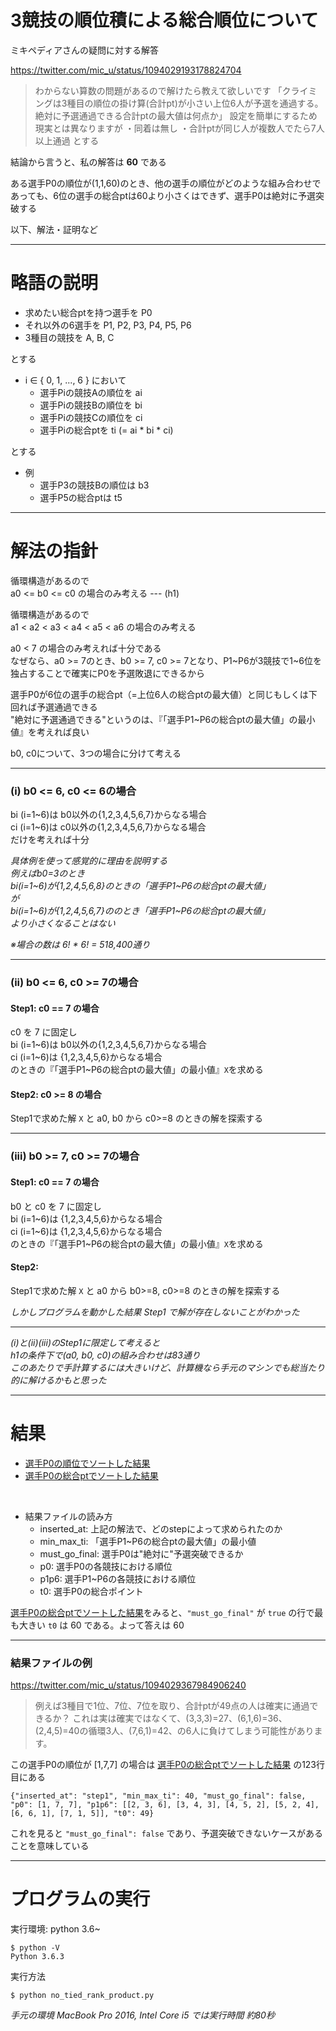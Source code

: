 # 3競技の順位積による総合順位について

ミキペディアさんの疑問に対する解答

https://twitter.com/mic_u/status/1094029193178824704

> わからない算数の問題があるので解けたら教えて欲しいです
> 「クライミングは3種目の順位の掛け算(合計pt)が小さい上位6人が予選を通過する。
> 絶対に予選通過できる合計ptの最大値は何点か」
> 設定を簡単にするため現実とは異なりますが
> ・同着は無し
> ・合計ptが同じ人が複数人でたら7人以上通過
> とする

結論から言うと、私の解答は **60** である

ある選手P0の順位が(1,1,60)のとき、他の選手の順位がどのような組み合わせであっても、6位の選手の総合ptは60より小さくはできず、選手P0は絶対に予選突破する

以下、解法・証明など

---

# 略語の説明

- 求めたい総合ptを持つ選手を P0
- それ以外の6選手を P1, P2, P3, P4, P5, P6
- 3種目の競技を A, B, C

とする

- i ∈ { 0, 1, ..., 6 } において
  - 選手Piの競技Aの順位を ai
  - 選手Piの競技Bの順位を bi
  - 選手Piの競技Cの順位を ci
  - 選手Piの総合ptを ti (= ai * bi * ci)

とする

- 例
  - 選手P3の競技Bの順位は b3
  - 選手P5の総合ptは t5

---

# 解法の指針

循環構造があるので<br>
a0 <= b0 <= c0 の場合のみ考える --- (h1)

循環構造があるので<br>
a1 < a2 < a3 < a4 < a5 < a6 の場合のみ考える

a0 < 7 の場合のみ考えれば十分である<br>
なぜなら、a0 >= 7のとき、b0 >= 7, c0 >= 7となり、P1\~P6が3競技で1\~6位を独占することで確実にP0を予選敗退にできるから

選手P0が6位の選手の総合pt（=上位6人の総合ptの最大値）と同じもしくは下回れば予選通過できる<br>
"絶対に予選通過できる"というのは、『「選手P1\~P6の総合ptの最大値」の最小値』を考えれば良い<br>

b0, c0について、3つの場合に分けて考える

---

### (i) b0 <= 6, c0 <= 6の場合

bi (i=1\~6)は b0以外の{1,2,3,4,5,6,7}からなる場合<br>
ci (i=1\~6)は c0以外の{1,2,3,4,5,6,7}からなる場合<br>
だけを考えれば十分

*具体例を使って感覚的に理由を説明する*<br>
*例えばb0=3のとき*<br>
*bi(i=1\~6)が{1,2,4,5,6,8}のときの「選手P1\~P6の総合ptの最大値」*<br>
*が*<br>
*bi(i=1\~6)が{1,2,4,5,6,7}ののとき「選手P1\~P6の総合ptの最大値」*<br>
*より小さくなることはない*

*※場合の数は 6! * 6! = 518,400通り*

---

### (ii) b0 <= 6, c0 >= 7の場合

#### Step1: c0 == 7 の場合

c0 を 7 に固定し<br>
bi (i=1\~6)は b0以外の{1,2,3,4,5,6,7}からなる場合<br>
ci (i=1\~6)は {1,2,3,4,5,6}からなる場合<br>
のときの『「選手P1\~P6の総合ptの最大値」の最小値』`X`を求める

#### Step2: c0 >= 8 の場合

Step1で求めた解 `X` と a0, b0 から c0>=8 のときの解を探索する

---

### (iii) b0 >= 7, c0 >= 7の場合

#### Step1: c0 == 7 の場合

b0 と c0 を 7 に固定し<br>
bi (i=1\~6)は {1,2,3,4,5,6}からなる場合<br>
ci (i=1\~6)は {1,2,3,4,5,6}からなる場合<br>
のときの『「選手P1\~P6の総合ptの最大値」の最小値』`X`を求める

#### Step2:

Step1で求めた解 `X` と a0 から b0>=8, c0>=8 のときの解を探索する

*しかしプログラムを動かした結果 Step1 で解が存在しないことがわかった*

---

*(i)と(ii)(iii)のStep1に限定して考えると*<br>
*h1の条件下で(a0, b0, c0)の組み合わせは83通り*<br>
*このあたりで手計算するには大きいけど、計算機なら手元のマシンでも総当たり的に解けるかもと思った*

---

# 結果

- [選手P0の順位でソートした結果](./results_sorted_by_a0_b0_c0)
- [選手P0の総合ptでソートした結果](./results_sorted_by_t0)

<br>

- 結果ファイルの読み方
  - inserted_at: 上記の解法で、どのstepによって求められたのか
  - min_max_ti: 「選手P1\~P6の総合ptの最大値」の最小値
  - must_go_final: 選手P0は"絶対に"予選突破できるか
  - p0: 選手P0の各競技における順位
  - p1p6: 選手P1\~P6の各競技における順位
  - t0: 選手P0の総合ポイント

[選手P0の総合ptでソートした結果](./results_sorted_by_t0)をみると、`"must_go_final"` が `true` の行で最も大きい `t0` は 60 である。よって答えは 60

---

### 結果ファイルの例

https://twitter.com/mic_u/status/1094029367984906240

> 例えば3種目で1位、7位、7位を取り、合計ptが49点の人は確実に通過できるか？
> これは実は確実ではなくて、(3,3,3)=27、(6,1,6)=36、(2,4,5)=40の循環3人、(7,6,1)=42、の6人に負けてしまう可能性があります。

この選手P0の順位が [1,7,7] の場合は [選手P0の総合ptでソートした結果](./results_sorted_by_t0) の123行目にある

```
{"inserted_at": "step1", "min_max_ti": 40, "must_go_final": false, "p0": [1, 7, 7], "p1p6": [[2, 3, 6], [3, 4, 3], [4, 5, 2], [5, 2, 4], [6, 6, 1], [7, 1, 5]], "t0": 49}
```

これを見ると `"must_go_final": false` であり、予選突破できないケースがあることを意味している

---

# プログラムの実行

実行環境: python 3.6\~

```
$ python -V
Python 3.6.3
```

実行方法

```
$ python no_tied_rank_product.py
```

*手元の環境 MacBook Pro 2016, Intel Core i5 では実行時間 約80秒*
